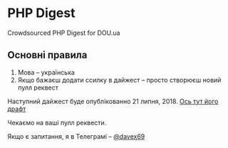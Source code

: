 # PHP Digest
Crowdsourced PHP Digest for DOU.ua

## Основні правила
1) Мова – українська
2) Якщо бажаєш додати ссилку в дайжест – просто створюєш новий пулл реквест

Наступний дайжест буде опублікованно 21 липня, 2018.
[Ось тут його драфт](https://github.com/sevastyanovio/php-digest/blob/master/2018/14-July.md)

Чекаємо на ваші пулл реквести.

Якщо є запитання, я в Телеграмі – [@davex69](https://t.me/davex69)
